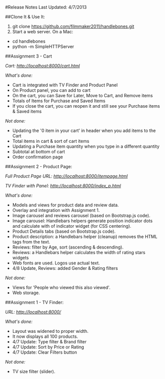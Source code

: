 #Release Notes
Last Updated: 4/7/2013

##Clone It & Use It:
1. git clone https://github.com/filmmaker2011/handlebones.git
2. Start a web server. On a Mac:

- cd handlebones
- python -m SimpleHTTPServer

##Assignment 3 - Cart

_Cart: [http://localhost:8000/cart.html](http://localhost:8000/cart.html)_

_What's done:_
- Cart is integrated with TV Finder and Product Panel
- On Product panel, you can add to cart
- On the cart, you can Save for Later, Move to Cart, and Remove items
- Totals of Items for Purchase and Saved Items
- If you close the cart, you can reopen it and still see your Purchase items & Saved items

_Not done:_
- Updating the '0 item in your cart' in header when you add items to the Cart
- Total items in cart & sort of cart items
- Updating a Purchase item quantity when you type in a different quantity
- Subtotal at bottom of cart
- Order confirmation page

##Assignment 2 - Product Page:

_Full Product Page URL: [http://localhost:8000/itempage.html](http://localhost:8000/itempage.html)_

_TV Finder with Panel: [http://localhost:8000/index_p.html](http://localhost:8000/index_p.html)_

_What's done:_
- Models and views for product data and review data.
- Overlay and integration with Assignment 1.
- Image carousel and reviews carousel (based on Bootstrap.js code).
- Image carousel: Handlebars helpers generate position indicator dots and calculate with of indicator widget (for CSS centering).
- Product Details tabs (based on Bootstrap.js code).
- Product description: a Handlebars helper (cleanup) removes the HTML tags from the text.
- Reviews: filter by Age, sort (ascending & descending).
- Reviews: a Handlebars helper calculates the width of rating stars widgets
- Web fonts are used. Logos use actual text.
- 4/8 Update, Reviews: added Gender & Rating filters

_Not done:_
- Views for 'People who viewed this also viewed'.
- Web storage.

##Assignment 1 - TV Finder:

_URL: [http://localhost:8000/](http://localhost:8000/)_

_What's done:_
- Layout was widened to proper width.
- It now displays all 100 products.
- 4/7 Update: Type filter & Brand filter
- 4/7 Update: Sort by Price or Rating
- 4/7 Update: Clear Filters button

_Not done:_
- TV size filter (slider).

